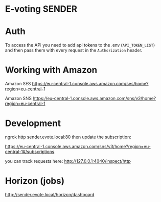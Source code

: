 # E-voting SENDER




# Auth

To access the API you need to add api tokens to the .env (`API_TOKEN_LIST`) and then pass them with every request in the `Authorization` header.


# Working with Amazon

Amazon SES
https://eu-central-1.console.aws.amazon.com/ses/home?region=eu-central-1

Amazon SNS
https://eu-central-1.console.aws.amazon.com/sns/v3/home?region=eu-central-1

# Development

ngrok http sender.evote.local:80
then update the subscription:

https://eu-central-1.console.aws.amazon.com/sns/v3/home?region=eu-central-1#/subscriptions

you can track requests here:
http://127.0.0.1:4040/inspect/http


# Horizon (jobs)

http://sender.evote.local/horizon/dashboard
